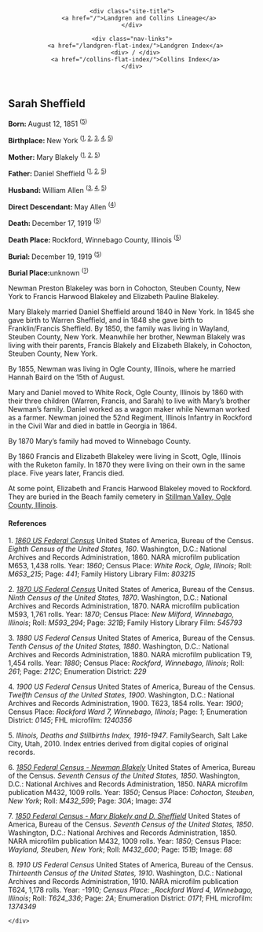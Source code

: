 <!DOCTYPE html>

<head>
  <meta charset="utf-8">
  <meta http-equiv="X-UA-Compatible" content="IE=edge">
  <meta name="viewport" content="width=device-width, initial-scale=1">

  <title>Landgren and Collins Lineages</title>
  <meta name="description" content="">

  <link href="https://fonts.googleapis.com/css?family=Crimson+Text&display=swap" rel="stylesheet">
  
  <link rel="stylesheet" href="/main.css">
  <link rel="canonical" href="http://localhost:4000/person/sarah-sheffield.md">
  <link rel="alternate" type="application/rss+xml" title="Landgren and Collins Lineages" href="/feed.xml">

</head>


<body>

  <header class="site-header" role="banner">

  <div class="nav-header">

    <div class="site-title">
        <a href="/">Landgren and Collins Lineage</a>
    </div>

    <div class="nav-links">
      <a href="/landgren-flat-index/">Landgren Index</a>
      <div> / </div>
      <a href="/collins-flat-index/">Collins Index</a>
    </div>

  </div>

</header>


  <main class="page-content" aria-label="Content">
    <div class="wrapper">
      <article class="person-page">


  <h1>Sarah Sheffield</h1>
<div class="person-info">
  <p><strong>Born: </strong>August 12, 1851 <sup
    >(<a href="#5">5</a
      >)</sup
    >
  </p>

  <p><strong>Birthplace: </strong>New York <sup
    >(<a href="#1">1</a
      >, <a href="#2">2</a
      >, <a href="#3">3</a
      >, <a href="#">4</a
      >, <a href="#5">5</a
      >)</sup
    >
  </p>

  

  <p><strong>Mother: </strong>Mary Blakely <sup
    >(<a href="#1">1</a
      >, <a href="#2">2</a
      >, <a href="#5">5</a
      >)</sup
    >
  </p>

  <p><strong>Father: </strong>Daniel Sheffield <sup
    >(<a href="#1">1</a
      >, <a href="#2">2</a
      >, <a href="#5">5</a
      >)</sup
    >
  </p>

  

  
  <p><strong>Husband: </strong>William Allen <sup
    >(<a href="#3">3</a
      >, <a href="#4">4</a
      >, <a href="#5">5</a
      >)</sup
    >
  </p>
  

  

  <p><strong>Direct Descendant: </strong>May Allen <sup
    >(<a href="#4">4</a
      >)</sup
    >
  </p>

  <p><strong>Death: </strong>December 17, 1919 <sup
    >(<a href="#5">5</a
      >)</sup
    >
  </p>

  <p><strong>Death Place: </strong>Rockford, Winnebago County, Illinois <sup
    >(<a href="#5">5</a
      >)</sup
    >
  </p>

  
  <p><strong>Burial: </strong>December 19, 1919 <sup
    >(<a href="#5">5</a
      >)</sup
    >
  </p>
  

  <p><strong>Burial Place:</strong>unknown <sup
    >(<a href="#?">?</a
      >)</sup
    >
  </p>
</div>
  <div class="person-content" itemprop="articleBody">
    <p>Newman Preston Blakeley was born in Cohocton, Steuben County, New York to Francis Harwood Blakeley and Elizabeth Pauline Blakeley.</p>

<p>Mary Blakely married Daniel Sheffield around 1840 in New York. In 1845 she gave birth to Warren Sheffield, and in 1848 she gave birth to Franklin/Francis Sheffield. By 1850, the family was living in Wayland, Steuben County, New York. Meanwhile her brother, Newman Blakely was living with their parents, Francis Blakely and Elizabeth Blakely, in Cohocton, Steuben County, New York.</p>

<p>By 1855, Newman was living in Ogle County, Illinois, where he married Hannah Baird on the 15th of August.</p>

<p>Mary and Daniel moved to White Rock, Ogle County, Illinois by 1860 with their three children (Warren, Francis, and Sarah) to live with Mary’s brother Newman’s family. Daniel worked as a wagon maker while Newman worked as a farmer. Newman joined the 52nd Regiment, Illinois Infantry in Rockford in the Civil War and died in battle in Georgia in 1864.</p>

<p>By 1870 Mary’s family had moved to Winnebago County.</p>

<p>By 1860 Francis and Elizabeth Blakeley were living in Scott, Ogle, Illinois with the Ruketon family. In 1870 they were living on their own in the same place. Five years later, Francis died.</p>

<p>At some point, Elizabeth and Francis Harwood Blakeley moved to Rockford. They are buried in the Beach family cemetery in <a href="https://www.findagrave.com/memorial/75626235">Stillman Valley, Ogle County, Illinois</a>.</p>

<h4 id="references">References</h4>

<p><a id="1">1. </a> <a href="https://search.ancestrylibrary.com/cgi-bin/sse.dll?qh=YTu4QZzC0E482n0TX1bZ0A%3d%3d&amp;gss=angs-g&amp;new=1&amp;rank=1&amp;msT=1&amp;gsfn=Sarah&amp;gsfn_x=0&amp;gsln=Sheffield&amp;gsln_x=0&amp;msypn__ftp=New+York&amp;msbdy=1851&amp;catbucket=rstp&amp;MSAV=0&amp;uidh=jg2&amp;pcat=ROOT_CATEGORY&amp;h=36845310&amp;dbid=7667&amp;indiv=1&amp;ml_rpos=19"><em>1860 US Federal Census</em></a> United States of America, Bureau of the Census. <em>Eighth Census of the United States, 160</em>. Washington, D.C.: National Archives and Records Administration, 1860. NARA microfilm publication M653, 1,438 rolls. Year: <em>1860</em>; Census Place: <em>White Rock, Ogle, Illinois</em>; Roll: <em>M653_215</em>; Page: <em>441</em>; Family History Library Film: <em>803215</em></p>

<p><a id="2">2. </a> <a href="https://search.ancestrylibrary.com/cgi-bin/sse.dll?qh=YTu4QZzC0E482n0TX1bZ0A%3d%3d&amp;gss=angs-g&amp;new=1&amp;rank=1&amp;msT=1&amp;gsfn=Sarah&amp;gsfn_x=0&amp;gsln=Sheffield&amp;gsln_x=0&amp;msypn__ftp=New+York&amp;msbdy=1851&amp;catbucket=rstp&amp;MSAV=0&amp;uidh=jg2&amp;pcat=ROOT_CATEGORY&amp;h=15043888&amp;dbid=7163&amp;indiv=1&amp;ml_rpos=17"><em>1870 US Federal Census</em></a> United States of America, Bureau of the Census. <em>Ninth Census of the United States, 1870</em>. Washington, D.C.: National Archives and Records Administration, 1870. NARA microfilm publication M593, 1,761 rolls. Year: <em>1870</em>; Census Place: <em>New Milford, Winnebago, Illinois</em>; Roll: <em>M593_294</em>; Page: <em>321B</em>; Family History Library Film: <em>545793</em></p>

<p><a id="3">3. </a> <em>1880 US Federal Census</em> United States of America, Bureau of the Census. <em>Tenth Census of the United States, 1880</em>. Washington, D.C.: National Archives and Records Administration, 1880. NARA microfilm publication T9, 1,454 rolls. Year: <em>1880</em>; Census Place: <em>Rockford, Winnebago, Illinois</em>; Roll: <em>261</em>; Page: <em>212C</em>; Enumeration District: <em>229</em></p>

<p><a id="4">4. </a> <em>1900 US Federal Census</em> United States of America, Bureau of the Census. <em>Twelfth Census of the United States, 1900</em>. Washington, D.C.: National Archives and Records Administration, 1900. T623, 1854 rolls. Year: <em>1900</em>; Census Place: <em>Rockford Ward 7, Winnebago, Illinois</em>; Page: <em>1</em>; Enumeration District: <em>0145</em>; FHL microfilm: <em>1240356</em></p>

<p><a id="5">5. </a> <em>Illinois, Deaths and Stillbirths Index, 1916-1947</em>. FamilySearch, Salt Lake City, Utah, 2010. Index entries derived from digital copies of original records.</p>

<p><a id="6">6. </a> <a href="https://search.ancestrylibrary.com/cgi-bin/sse.dll?dbid=8054&amp;h=8480828&amp;indiv=try&amp;o_vc=Record:OtherRecord&amp;rhSource=7667"><em>1850 Federal Census - Newman Blakely</em></a> United States of America, Bureau of the Census. <em>Seventh Census of the United States, 1850</em>. Washington, D.C.: National Archives and Records Administration, 1850. NARA microfilm publication M432, 1009 rolls. Year: <em>1850</em>; Census Place: <em>Cohocton, Steuben, New York</em>; Roll: <em>M432_599</em>; Page: <em>30A</em>; Image: <em>374</em></p>

<p><a id="7">7. </a> <a href="https://search.ancestrylibrary.com/cgi-bin/sse.dll?qh=%2fX%2bh3%2bGuzzHT12T7ZFhvWw%3d%3d&amp;gss=angs-g&amp;new=1&amp;rank=1&amp;msT=1&amp;gsfn=Warrin&amp;gsfn_x=0&amp;gsln=Sheffield&amp;gsln_x=0&amp;msypn__ftp=Wayland%2c+Steuben%2c+New+York%2c+USA&amp;msypn=11836&amp;msbdy=1845&amp;catbucket=rstp&amp;MSAV=0&amp;uidh=jg2&amp;pcat=ROOT_CATEGORY&amp;h=8490782&amp;dbid=8054&amp;indiv=1&amp;ml_rpos=1"><em>1850 Federal Census - Mary Blakely and D. Sheffield</em></a> United States of America, Bureau of the Census. <em>Seventh Census of the United States, 1850</em>. Washington, D.C.: National Archives and Records Administration, 1850. NARA microfilm publication M432, 1009 rolls. Year: <em>1850</em>; Census Place: <em>Wayland, Steuben, New York</em>; Roll: <em>M432_600</em>; Page: <em>151B</em>; Image: <em>68</em></p>

<p><a id="8">8. </a> <em>1910 US Federal Census</em> United States of America, Bureau of the Census. <em>Thirteenth Census of the United States, 1910</em>. Washington, D.C.: National Archives and Records Administration, 1910. NARA microfilm publication T624, 1,178 rolls. Year: -1910<em>; Census Place: _Rockford Ward 4, Winnebago, Illinois</em>; Roll: <em>T624_336</em>; Page: <em>2A</em>; Enumeration District: <em>0171</em>; FHL microfilm: <em>1374349</em></p>

  </div>

</article>

    </div>
  </main>

</body>

</html>
